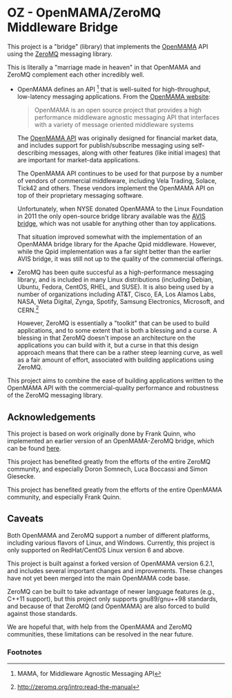 # OZ - OpenMAMA/ZeroMQ Middleware Bridge

This project is a "bridge" (library) that implements the [OpenMAMA](openmama.org) API  using the [ZeroMQ](zeromq.org) messaging library.

This is literally a "marriage made in heaven" in that OpenMAMA and ZeroMQ complement each other incredibly well.  

- OpenMAMA defines an API [^mama] that is well-suited for high-throughput, low-latency messaging applications. From the [OpenMAMA website](http://www.openmama.org/what-openmama): 

    > 	OpenMAMA is an open source project that provides a high performance middleware agnostic messaging API that interfaces with a variety of message oriented middleware systems

    The [OpenMAMA API](https://openmama.github.io/reference/mama/c/) was originally designed for financial market data, and includes support for publish/subscribe messaging using self-describing messages, along with other features (like initial images) that are important for market-data applications.  
    
    The OpenMAMA API continues to be used for that purpose by a number of vendors of commercial middleware, including Vela Trading, Solace, Tick42 and others. These vendors implement the OpenMAMA API on top of their proprietary messaging software.

    Unfortunately, when NYSE donated OpenMAMA to the Linux Foundation in 2011 the only open-source bridge library available was the [AVIS bridge](https://github.com/OpenMAMA/OpenMAMA-avis), which was not usable for anything other than toy applications. 
    
    That situation improved somewhat with the implementation of an OpenMAMA bridge library for the Apache Qpid middleware.  However, while the Qpid implementation was a far sight better than the earlier AVIS bridge, it was still not up to the quality of the commercial offerings.
    
- ZeroMQ has been quite succesful as a high-performance messaging library, and is included in many Linux distributions (including Debian, Ubuntu, Fedora, CentOS, RHEL, and SUSE).  It is also being used by a number of organizations including AT&T, Cisco, EA, Los Alamos Labs, NASA, Weta Digital, Zynga, Spotify, Samsung Electronics, Microsoft, and CERN.[^0mqrefs]

    However, ZeroMQ is essentially a "toolkit" that can be used to build applications, and to some extent that is both a blessing and a curse.  A blessing in that ZeroMQ doesn't impose an architecture on the applications you can build with it, but a curse in that this design approach means that there can be a rather steep learning curve, as well as a fair amount of effort, associated with building applications using ZeroMQ.  
    
This project aims to combine the ease of building applications written to the OpenMAMA API with the commercial-quality performance and robustness of the ZeroMQ messaging library.

## Acknowledgements 
This project is based on work originally done by Frank Quinn, who implemented an earlier version of an OpenMAMA-ZeroMQ bridge, which can be found [here](https://github.com/cascadium/OpenMAMA-zmq). 

This project has benefited greatly from the efforts of the entire ZeroMQ community, and especially Doron Somnech, Luca Boccassi and Simon Giesecke.

This project has benefited greatly from the efforts of the entire OpenMAMA community, and especially Frank Quinn.

## Caveats
Both OpenMAMA and ZeroMQ support a number of different platforms, including various flavors of Linux, and Windows.  Currently, this project is only supported on RedHat/CentOS Linux version 6 and above.

This project is built against a forked version of OpenMAMA version 6.2.1, and includes several important changes and improvements.  These changes have not yet been merged into the main OpenMAMA code base.

ZeroMQ can be built to take advantage of newer language features (e.g., C++11 support), but this project only supports gnu89/gnu++98 standards, and because of that ZeroMQ (and OpenMAMA) are also forced to build against those standards.

We are hopeful that, with help from the OpenMAMA and ZeroMQ communities, these limitations can be resolved in the near future.

### Footnotes
[^mama]: MAMA, for Middleware Agnostic Messaging API
[^0mqrefs]: <http://zeromq.org/intro:read-the-manual>
